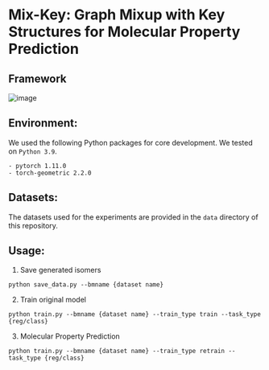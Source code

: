# Mix-Key: Graph Mixup with Key Structures for Molecular Property Prediction

## Framework

![image](https://github.com/josieyi/Mix-Key/blob/main/figures/Mix-Key%20Framework.jpg)

## Environment:

We used the following Python packages for core development. We tested on `Python 3.9`.
```
- pytorch 1.11.0
- torch-geometric 2.2.0
```

## Datasets:

The datasets used for the experiments are provided in the `data` directory of this repository.

## Usage:

1. Save generated isomers
```
python save_data.py --bmname {dataset name}
```
2. Train original model
```
python train.py --bmname {dataset name} --train_type train --task_type {reg/class}
```
3. Molecular Property Prediction
```
python train.py --bmname {dataset name} --train_type retrain --task_type {reg/class}
```

